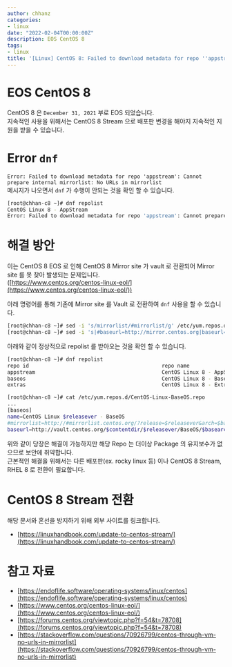 ```yaml
---
author: chhanz
categories:
- linux
date: "2022-02-04T00:00:00Z"
description: EOS CentOS 8
tags:
- linux
title: '[Linux] CentOS 8: Failed to download metadata for repo ''appstream'''
---
```

# EOS CentOS 8
CentOS 8 은 `December 31, 2021` 부로 EOS 되었습니다.   
지속적인 사용을 위해서는 CentOS 8 Stream 으로 배포판 변경을 해야지 지속적인 지원을 받을 수 있습니다.   
   
# Error `dnf`
`Error: Failed to download metadata for repo 'appstream': Cannot prepare internal mirrorlist: No URLs in mirrorlist`   
메시지가 나오면서 `dnf` 가 수행이 안되는 것을 확인 할 수 있습니다.   
```bash
[root@chhan-c8 ~]# dnf repolist
CentOS Linux 8 - AppStream                                                                                      87  B/s |  38  B     00:00    
Error: Failed to download metadata for repo 'appstream': Cannot prepare internal mirrorlist: No URLs in mirrorlist
```
   
# 해결 방안
이는 CentOS 8 EOS 로 인해 CentOS 8 Mirror site 가 vault 로 전환되어 Mirror site 를 못 찾아 발생되는 문제입니다.   
([https://www.centos.org/centos-linux-eol/](https://www.centos.org/centos-linux-eol/))   
   
아래 명령어를 통해 기존에 Mirror site 를 Vault 로 전환하여 `dnf` 사용을 할 수 있습니다.   
```bash
[root@chhan-c8 ~]# sed -i 's/mirrorlist/#mirrorlist/g' /etc/yum.repos.d/CentOS-Linux-*
[root@chhan-c8 ~]# sed -i 's|#baseurl=http://mirror.centos.org|baseurl=http://vault.centos.org|g' /etc/yum.repos.d/CentOS-Linux-*
```

아래와 같이 정상적으로 repolist 를 받아오는 것을 확인 할 수 있습니다.    
```bash
[root@chhan-c8 ~]# dnf repolist
repo id                                           repo name
appstream                                         CentOS Linux 8 - AppStream
baseos                                            CentOS Linux 8 - BaseOS
extras                                            CentOS Linux 8 - Extras
```
   
```bash
[root@chhan-c8 ~]# cat /etc/yum.repos.d/CentOS-Linux-BaseOS.repo 
...
[baseos]
name=CentOS Linux $releasever - BaseOS
#mirrorlist=http://#mirrorlist.centos.org/?release=$releasever&arch=$basearch&repo=BaseOS&infra=$infra
baseurl=http://vault.centos.org/$contentdir/$releasever/BaseOS/$basearch/os/                                << vault site 로 변경
```
   
위와 같이 당장은 해결이 가능하지만 해당 Repo 는 더이상 Package 의 유지보수가 없으므로 보안에 취약합니다.   
근본적인 해결을 위해서는 다른 배포판(ex. rocky linux 등) 이나 CentOS 8 Stream, RHEL 8 로 전환이 필요합니다.   
   
# CentOS 8 Stream 전환
해당 문서와 혼선을 방지하기 위해 외부 사이트를 링크합니다.    
* [https://linuxhandbook.com/update-to-centos-stream/](https://linuxhandbook.com/update-to-centos-stream/)   

# 참고 자료
* [https://endoflife.software/operating-systems/linux/centos](https://endoflife.software/operating-systems/linux/centos)   
* [https://www.centos.org/centos-linux-eol/](https://www.centos.org/centos-linux-eol/)   
* [https://forums.centos.org/viewtopic.php?f=54&t=78708](https://forums.centos.org/viewtopic.php?f=54&t=78708)   
* [https://stackoverflow.com/questions/70926799/centos-through-vm-no-urls-in-mirrorlist](https://stackoverflow.com/questions/70926799/centos-through-vm-no-urls-in-mirrorlist)   